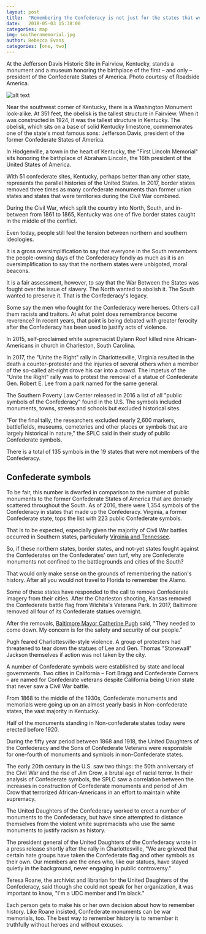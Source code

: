 ```yaml
---
layout: post
title:  "Remembering the Confederacy is not just for the states that were part of it"
date:   2018-05-03 15:38:00
categories: map
img: southernmemorial.jpg
author: Rebecca Evans
categories: [one, two]
---
```


At the Jefferson Davis Historic Site in Fairview, Kentucky, stands a monument and a museum honoring the birthplace of the first – and only – president of the Confederate States of America. Photo courtesy of Roadside America.

![alt text](https://www.roadsideamerica.com/attract/images/ky/KYFAIdavis_ks02_art1_620x300.jpg)

Near the southwest corner of Kentucky, there is a Washington Monument look-alike. At 351 feet, the obelisk is the tallest structure in Fairview. When it was constructed in 1924, it was the tallest structure in Kentucky. The obelisk, which sits on a base of solid Kentucky limestone, commemorates one of the state's most famous sons: Jefferson Davis, president of the former Confederate States of America.

In Hodgenville, a town in the heart of Kentucky, the "First Lincoln Memorial" sits honoring the birthplace of Abraham Lincoln, the 16th president of the United States of America.

With 51 confederate sites, Kentucky, perhaps better than any other state, represents the parallel histories of the United States. In 2017, border states removed three times as many confederate monuments than former union states and states that were territories during the Civil War combined.

During the Civil War, which split the country into North, South, and in-between from 1861 to 1865, Kentucky was one of five border states caught in the middle of the conflict.

Even today, people still feel the tension between northern and southern ideologies.

It is a gross oversimplification to say that everyone in the South remembers the people-owning days of the Confederacy fondly as much as it is an oversimplification to say that the northern states were unbigoted, moral beacons.

It is a fair assessment, however, to say that the War Between the States was fought over the issue of slavery. The North wanted to abolish it. The South wanted to preserve it. That is the Confederacy's legacy.

Some say the men who fought for the Confederacy were heroes. Others call them racists and traitors. At what point does remembrance become reverence? In recent years, that point is being debated with greater ferocity after the Confederacy has been used to justify acts of violence.

In 2015, self-proclaimed white supremacist Dylann Roof killed nine African-Americans in church in Charleston, South Carolina.

In 2017, the "Unite the Right" rally in Charlottesville, Virginia resulted in the death a counter-protester and the injuries of several others when a member of the so-called alt-right drove his car into a crowd. The impetus of the "Unite the Right" rally was to protest the removal of a statue of Confederate Gen. Robert E. Lee from a park named for the same general.

The Southern Poverty Law Center released in 2016 a list of all "public symbols of the Confederacy" found in the U.S. The symbols included monuments, towns, streets and schools but excluded historical sites.

"For the final tally, the researchers excluded nearly 2,600 markers, battlefields, museums, cemeteries and other places or symbols that are largely historical in nature," the SPLC said in their study of public Confederate symbols.

There is a total of 135 symbols in the 19 states that were not members of the Confederacy.

## Confederate symbols

<div class="flourish-embed" data-src="story/6616"></div><script src="https://public.flourish.studio/resources/embed.js"></script>

To be fair, this number is dwarfed in comparison to the number of public monuments to the former Confederate States of America that are densely scattered throughout the South. As of 2016, there were 1,354 symbols of the Confederacy in states that made up the Confederacy. Virginia, a former Confederate state, tops the list with 223 public Confederate symbols.

That is to be expected, especially given the majority of Civil War battles occurred in Southern states, particularly [Virginia and Tennessee](https://www.civilwar.org/learn/articles/civil-war-facts).

So, if these northern states, border states, and not-yet states fought against the Confederates on the Confederates' own turf, why are Confederate monuments not confined to the battlegrounds and cities of the South?

That would only make sense on the grounds of remembering the nation's history. After all you would not travel to Florida to remember the Alamo.

Some of these states have responded to the call to remove Confederate imagery from their cities. After the Charleston shooting, Kansas removed the Confederate battle flag from Wichita's Veterans Park. In 2017, Baltimore removed all four of its Confederate statues overnight.

After the removals, [Baltimore Mayor Catherine Pugh](http://www.baltimoresun.com/news/maryland/baltimore-city/bs-md-ci-monuments-removed-20170816-story.html) said, "They needed to come down. My concern is for the safety and security of our people."

Pugh feared Charlottesville-style violence. A group of protesters had threatened to tear down the statues of Lee and Gen. Thomas "Stonewall" Jackson themselves if action was not taken by the city.

A number of Confederate symbols were established by state and local governments. Two cities in California – Fort Bragg and Confederate Corners – are named for Confederate veterans despite California being Union state that never saw a Civil War battle.

From 1868 to the middle of the 1930s, Confederate monuments and memorials were going up on an almost yearly basis in Non-confederate states, the vast majority in Kentucky.

Half of the monuments standing in Non-confederate states today were erected before 1920.

During the fifty year period between 1868 and 1918, the United Daughters of the Confederacy and the Sons of Confederate Veterans were responsible for one-fourth of monuments and symbols in non-Confederate states.

The early 20th century in the U.S. saw two things: the 50th anniversary of the Civil War and the rise of Jim Crow, a brutal age of racial terror. In their analysis of Confederate symbols, the SPLC saw a correlation between the increases in construction of Confederate monuments and period of Jim Crow that terrorized African-Americans in an effort to maintain white supremacy.

The United Daughters of the Confederacy worked to erect a number of monuments to the Confederacy, but have since attempted to distance themselves from the violent white supremacists who use the same monuments to justify racism as history.

The president general of the United Daughters of the Confederacy wrote in a press release shortly after the rally in Charlottesville, "We are grieved that certain hate groups have taken the Confederate flag and other symbols as their own. Our members are the ones who, like our statues, have stayed quietly in the background, never engaging in public controversy."

Teresa Roane, the archivist and librarian for the United Daughters of the Confederacy, said though she could not speak for her organization, it was important to know, "I'm a UDC member and I'm black."

Each person gets to make his or her own decision about how to remember history. Like Roane insisted, Confederate monuments can be war memorials, too. The best way to remember history is to remember it truthfully without heroes and without excuses.